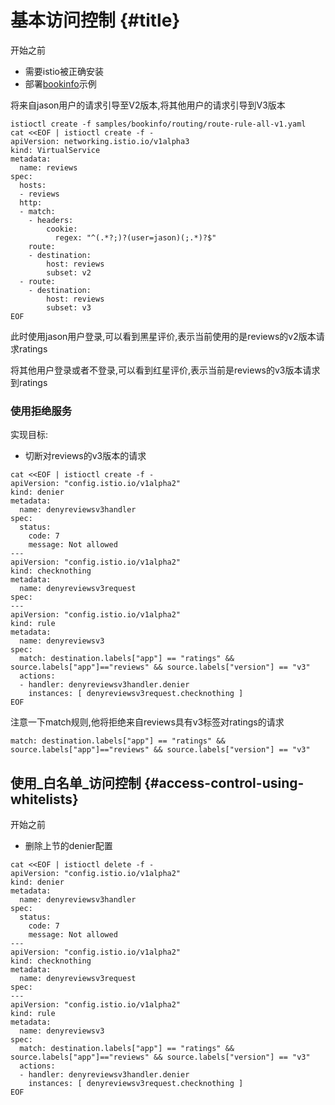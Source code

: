 # 基本访问控制 {#title}

开始之前

* 需要istio被正确安装
* 部署[bookinfo](https://istio.io/docs/guides/bookinfo/)示例

将来自jason用户的请求引导至V2版本,将其他用户的请求引导到V3版本

```
istioctl create -f samples/bookinfo/routing/route-rule-all-v1.yaml
cat <<EOF | istioctl create -f -
apiVersion: networking.istio.io/v1alpha3
kind: VirtualService
metadata:
  name: reviews
spec:
  hosts:
  - reviews
  http:
  - match:
    - headers:
        cookie:
          regex: "^(.*?;)?(user=jason)(;.*)?$"
    route:
    - destination:
        host: reviews
        subset: v2
  - route:
    - destination:
        host: reviews
        subset: v3
EOF
```

此时使用jason用户登录,可以看到黑星评价,表示当前使用的是reviews的v2版本请求ratings

将其他用户登录或者不登录,可以看到红星评价,表示当前是reviews的v3版本请求到ratings

### 使用拒绝服务

实现目标:

* 切断对reviews的v3版本的请求

```
cat <<EOF | istioctl create -f -
apiVersion: "config.istio.io/v1alpha2"
kind: denier
metadata:
  name: denyreviewsv3handler
spec:
  status:
    code: 7
    message: Not allowed
---
apiVersion: "config.istio.io/v1alpha2"
kind: checknothing
metadata:
  name: denyreviewsv3request
spec:
---
apiVersion: "config.istio.io/v1alpha2"
kind: rule
metadata:
  name: denyreviewsv3
spec:
  match: destination.labels["app"] == "ratings" && source.labels["app"]=="reviews" && source.labels["version"] == "v3"
  actions:
  - handler: denyreviewsv3handler.denier
    instances: [ denyreviewsv3request.checknothing ]
EOF
```

注意一下match规则,他将拒绝来自reviews具有v3标签对ratings的请求

```
match: destination.labels["app"] == "ratings" && source.labels["app"]=="reviews" && source.labels["version"] == "v3"
```

## 使用_白名单_访问控制 {#access-control-using-whitelists}

开始之前

* 删除上节的denier配置

```
cat <<EOF | istioctl delete -f -
apiVersion: "config.istio.io/v1alpha2"
kind: denier
metadata:
  name: denyreviewsv3handler
spec:
  status:
    code: 7
    message: Not allowed
---
apiVersion: "config.istio.io/v1alpha2"
kind: checknothing
metadata:
  name: denyreviewsv3request
spec:
---
apiVersion: "config.istio.io/v1alpha2"
kind: rule
metadata:
  name: denyreviewsv3
spec:
  match: destination.labels["app"] == "ratings" && source.labels["app"]=="reviews" && source.labels["version"] == "v3"
  actions:
  - handler: denyreviewsv3handler.denier
    instances: [ denyreviewsv3request.checknothing ]
EOF
```



